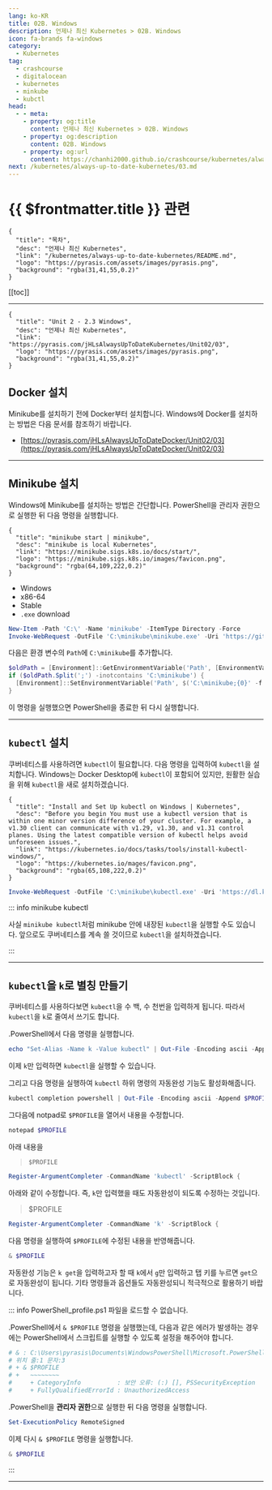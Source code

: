 ```yaml
---
lang: ko-KR
title: 02B. Windows
description: 언제나 최신 Kubernetes > 02B. Windows
icon: fa-brands fa-windows
category:
  - Kubernetes
tag:
  - crashcourse
  - digitalocean
  - kubernetes
  - minkube
  - kubctl
head:
  - - meta:
    - property: og:title
      content: 언제나 최신 Kubernetes > 02B. Windows
    - property: og:description
      content: 02B. Windows
    - property: og:url
      content: https://chanhi2000.github.io/crashcourse/kubernetes/always-up-to-date-kubernetes/02B.html
next: /kubernetes/always-up-to-date-kubernetes/03.md
---
```


# {{ $frontmatter.title }} 관련

```component VPCard
{
  "title": "목차",
  "desc": "언제나 최신 Kubernetes",
  "link": "/kubernetes/always-up-to-date-kubernetes/README.md",
  "logo": "https://pyrasis.com/assets/images/pyrasis.png",
  "background": "rgba(31,41,55,0.2)"
}
```

[[toc]]

---

```component VPCard
{
  "title": "Unit 2 - 2.3 Windows",
  "desc": "언제나 최신 Kubernetes",
  "link": "https://pyrasis.com/jHLsAlwaysUpToDateKubernetes/Unit02/03",
  "logo": "https://pyrasis.com/assets/images/pyrasis.png",
  "background": "rgba(31,41,55,0.2)"
}
```

## <FontIcon icon="fa-brands fa-docker"/>Docker 설치

Minikube를 설치하기 전에 <FontIcon icon="fa-brands fa-docker"/>Docker부터 설치합니다. Windows에 <FontIcon icon="fa-brands fa-docker"/>Docker를 설치하는 방법은 다음 문서를 참조하기 바랍니다.

- [https://pyrasis.com/jHLsAlwaysUpToDateDocker/Unit02/03](https://pyrasis.com/jHLsAlwaysUpToDateDocker/Unit02/03)

---

## Minikube 설치

Windows에 Minikube를 설치하는 방법은 간단합니다. <FontIcon icon="iconfont icon-powershell"/>PowerShell을 관리자 권한으로 실행한 뒤 다음 명령을 실행합니다.

```component VPCard
{
  "title": "minikube start | minikube",
  "desc": "minikube is local Kubernetes",
  "link": "https://minikube.sigs.k8s.io/docs/start/",
  "logo": "https://minikube.sigs.k8s.io/images/favicon.png",
  "background": "rgba(64,109,222,0.2)"
}
```

- Windows
- x86-64
- Stable
- `.exe` download

```powershell
New-Item -Path 'C:\' -Name 'minikube' -ItemType Directory -Force
Invoke-WebRequest -OutFile 'C:\minikube\minikube.exe' -Uri 'https://github.com/kubernetes/minikube/releases/latest/download/minikube-windows-amd64.exe' -UseBasicParsing
```

다음은 환경 변수의 `Path`에 `C:\minikube`를 추가합니다.

```powershell
$oldPath = [Environment]::GetEnvironmentVariable('Path', [EnvironmentVariableTarget]::Machine)
if ($oldPath.Split(';') -inotcontains 'C:\minikube') {
  [Environment]::SetEnvironmentVariable('Path', $('C:\minikube;{0}' -f $oldPath), [EnvironmentVariableTarget]::Machine)
}
```

이 명령을 실행했으면 <FontIcon icon="iconfont icon-powershell"/>PowerShell을 종료한 뒤 다시 실행합니다.

---

## `kubectl` 설치

쿠버네티스를 사용하려면 `kubectl`이 필요합니다. 다음 명령을 입력하여 `kubectl`을 설치합니다. Windows는 Docker Desktop에 `kubectl`이 포함되어 있지만, 원활한 실습을 위해 `kubectl`을 새로 설치하겠습니다.

```component VPCard
{
  "title": "Install and Set Up kubectl on Windows | Kubernetes",
  "desc": "Before you begin You must use a kubectl version that is within one minor version difference of your cluster. For example, a v1.30 client can communicate with v1.29, v1.30, and v1.31 control planes. Using the latest compatible version of kubectl helps avoid unforeseen issues.",
  "link": "https://kubernetes.io/docs/tasks/tools/install-kubectl-windows/",
  "logo": "https://kubernetes.io/mages/favicon.png",
  "background": "rgba(65,108,222,0.2)"
}
```

```powershell
Invoke-WebRequest -OutFile 'C:\minikube\kubectl.exe' -Uri 'https://dl.k8s.io/release/v1.25.0/bin/windows/amd64/kubectl.exe' -UseBasicParsing
```

::: info minikube kubectl

사실 `minikube kubectl`처럼 minikube 안에 내장된 `kubectl`을 실행할 수도 있습니다. 앞으로도 쿠버네티스를 계속 쓸 것이므로 `kubectl`을 설치하겠습니다.

:::

---

## `kubectl`을 `k`로 별칭 만들기

쿠버네티스를 사용하다보면 `kubectl`을 수 백, 수 천번을 입력하게 됩니다. 따라서 `kubectl`을 `k`로 줄여서 쓰기도 합니다.

.<FontIcon icon="iconfont icon-powershell"/>PowerShell에서 다음 명령을 실행합니다.

```powershell
echo "Set-Alias -Name k -Value kubectl" | Out-File -Encoding ascii -Append $PROFILE
```

이제 `k`만 입력하면 `kubectl`을 실행할 수 있습니다.

그리고 다음 명령을 실행하여 `kubectl` 하위 명령의 자동완성 기능도 활성화해줍니다.

```powershell
kubectl completion powershell | Out-File -Encoding ascii -Append $PROFILE
```

그다음에 notpad로 `$PROFILE`을 열어서 내용을 수정합니다.

```powershell
notepad $PROFILE
```

아래 내용을

> `$PROFILE`

```powershell
Register-ArgumentCompleter -CommandName 'kubectl' -ScriptBlock {
```

아래와 같이 수정합니다. 즉, `k`만 입력했을 때도 자동완성이 되도록 수정하는 것입니다.

> $PROFILE

```powershell
Register-ArgumentCompleter -CommandName 'k' -ScriptBlock {
```

다음 명령을 실행하여 `$PROFILE`에 수정된 내용을 반영해줍니다.

```powershell
& $PROFILE
```

자동완성 기능은 `k get`을 입력하고자 할 때 `k`에서 `g`만 입력하고 탭 키를 누르면 `get`으로 자동완성이 됩니다. 기타 명령들과 옵션들도 자동완성되니 적극적으로 활용하기 바랍니다.

::: info PowerShell_profile.ps1 파일을 로드할 수 없습니다.

.<FontIcon icon="iconfont icon-powershell"/>PowerShell에서 `& $PROFILE` 명령을 실행했는데, 다음과 같은 에러가 발생하는 경우에는 <FontIcon icon="iconfont icon-powershell"/>PowerShell에서 스크립트를 실행할 수 있도록 설정을 해주어야 합니다.

```powershell
# & : C:\Users\pyrasis\Documents\WindowsPowerShell\Microsoft.PowerShell_profile.ps1 파일을 로드할 수 없습니다. C:\Users\pyrasis\Documents\WindowsPowerShell\Microsoft.PowerShell_profile.ps1 파일이 디지털 서명되지 않았습니다. 현재 시스템에서 이 스크립트를 실행할 수 없습니다. 스크립트 실행 및 실행 정책 설정에 대한 자세한 내용은 about_Execution_Policies(https://go.microsoft.com/fwlink/?LinkID=135170)를 참조하십시오.
# 위치 줄:1 문자:3
# + & $PROFILE
# +   ~~~~~~~~
#     + CategoryInfo          : 보안 오류: (:) [], PSSecurityException
#     + FullyQualifiedErrorId : UnauthorizedAccess
```

.<FontIcon icon="iconfont icon-powershell"/>PowerShell을 **관리자 권한**으로 실행한 뒤 다음 명령을 실행합니다.

```powershell
Set-ExecutionPolicy RemoteSigned
```

이제 다시 `& $PROFILE` 명령을 실행합니다.

```powershell
& $PROFILE
```

:::

---

<TagLinks />